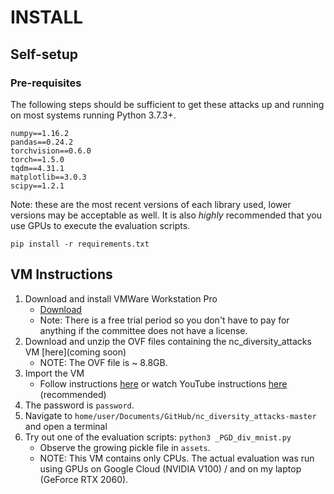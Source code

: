 # INSTALL

## Self-setup

### Pre-requisites
The following steps should be sufficient to get these attacks up and running on most systems running Python 3.7.3+.

```
numpy==1.16.2
pandas==0.24.2
torchvision==0.6.0
torch==1.5.0
tqdm==4.31.1
matplotlib==3.0.3
scipy==1.2.1
```
Note: these are the most recent versions of each library used, lower versions may be acceptable as well. It is also *highly* recommended that you use GPUs to execute the evaluation scripts. 

```
pip install -r requirements.txt
```

## VM Instructions

1. Download and install VMWare Workstation Pro
	- [Download](https://www.vmware.com/products/workstation-pro/workstation-pro-evaluation.html)
	- Note: There is a free trial period so you don't have to pay for anything if the committee does not have a license.
2. Download and unzip the OVF files containing the nc_diversity_attacks VM [here](coming soon)
	- NOTE: The OVF file is ~ 8.8GB.
3. Import the VM 
	- Follow instructions [here](https://pubs.vmware.com/workstation-9/index.jsp?topic=%2Fcom.vmware.ws.using.doc%2FGUID-DDCBE9C0-0EC9-4D09-8042-18436DA62F7A.html) or watch YouTube instructions [here](https://youtu.be/WY11A-eyJWY?t=94) (recommended)
4. The password is `password`.
5. Navigate to `home/user/Documents/GitHub/nc_diversity_attacks-master` and open a terminal
6. Try out one of the evaluation scripts: `python3 _PGD_div_mnist.py`
	- Observe the growing pickle file in `assets`.
	- NOTE: This VM contains only CPUs. The actual evaluation was run using GPUs on Google Cloud (NVIDIA V100) / and on my laptop (GeForce RTX 2060). 